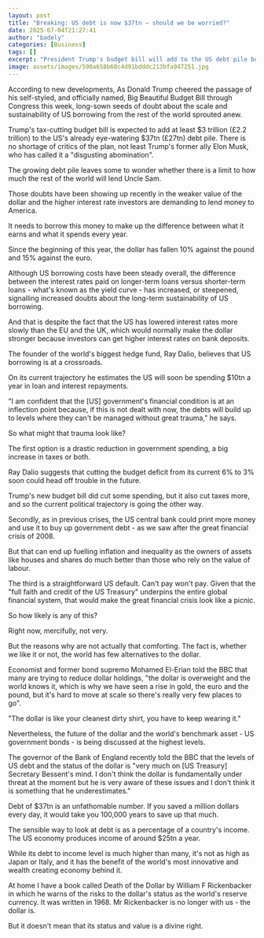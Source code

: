 ```yaml
---
layout: post
title: "Breaking: US debt is now $37tn – should we be worried?"
date: 2025-07-04T21:27:41
author: "badely"
categories: [Business]
tags: []
excerpt: "President Trump's budget bill will add to the US debt pile but is there a limit to how much the rest of the world will lend Uncle Sam?"
image: assets/images/590a658b68c4d91bdddc213bfa947251.jpg
---
```


According to new developments, As Donald Trump cheered the passage of his self-styled, and officially named, Big Beautiful Budget Bill through Congress this week, long-sown seeds of doubt about the scale and sustainability of US borrowing from the rest of the world sprouted anew.

Trump's tax-cutting budget bill is expected to add at least $3 trillion (£2.2 trillion) to the US's already eye-watering $37tn (£27tn) debt pile. There is no shortage of critics of the plan, not least Trump's former ally Elon Musk, who has called it a "disgusting abomination".

The growing debt pile leaves some to wonder whether there is a limit to how much the rest of the world will lend Uncle Sam.

Those doubts have been showing up recently in the weaker value of the dollar and the higher interest rate investors are demanding to lend money to America. 

It needs to borrow this money to make up the difference between what it earns and what it spends every year.

Since the beginning of this year, the dollar has fallen 10% against the pound and 15% against the euro.

Although US borrowing costs have been steady overall, the difference between the interest rates paid on longer-term loans versus shorter-term loans - what's known as the yield curve - has increased, or steepened, signalling increased doubts about the long-term sustainability of US borrowing.

And that is despite the fact that the US has lowered interest rates more slowly than the EU and the UK, which would normally make the dollar stronger because investors can get higher interest rates on bank deposits.

The founder of the world's biggest hedge fund, Ray Dalio, believes that US borrowing is at a crossroads.

On its current trajectory he estimates the US will soon be spending $10tn a year in loan and interest repayments.

"I am confident that the [US] government's financial condition is at an inflection point because, if this is not dealt with now, the debts will build up to levels where they can't be managed without great trauma," he says.

So what might that trauma look like?

The first option is a drastic reduction in government spending, a big increase in taxes or both.

Ray Dalio suggests that cutting the budget deficit from its current 6% to 3% soon could head off trouble in the future.

Trump's new budget bill did cut some spending, but it also cut taxes more, and so the current political trajectory is going the other way.

Secondly, as in previous crises, the US central bank could print more money and use it to buy up government debt - as we saw after the great financial crisis of 2008.

But that can end up fuelling inflation and inequality as the owners of assets like houses and shares do much better than those who rely on the value of labour.

The third is a straightforward US default. Can't pay won't pay. Given that the "full faith and credit of the US Treasury" underpins the entire global financial system, that would make the great financial crisis look like a picnic.

So how likely is any of this?

Right now, mercifully, not very.

But the reasons why are not actually that comforting. The fact is, whether we like it or not, the world has few alternatives to the dollar.

Economist and former bond supremo Mohamed El-Erian told the BBC that many are trying to reduce dollar holdings, "the dollar is overweight and the world knows it, which is why we have seen a rise in gold, the euro and the pound, but it's hard to move at scale so there's really very few places to go".

"The dollar is like your cleanest dirty shirt, you have to keep wearing it."

Nevertheless, the future of the dollar and the world's benchmark asset - US government bonds - is being discussed at the highest levels.

The governor of the Bank of England recently told the BBC that the levels of US debt and the status of the dollar is "very much on [US Treasury] Secretary Bessent's mind. I don't think the dollar is fundamentally under threat at the moment but he is very aware of these issues and I don't think it is something that he underestimates."

Debt of $37tn is an unfathomable number. If you saved a million dollars every day, it would take you 100,000 years to save up that much.

The sensible way to look at debt is as a percentage of a country's income. The US economy produces income of around $25tn a year.

While its debt to income level is much higher than many, it's not as high as Japan or Italy, and it has the benefit of the world's most innovative and wealth creating economy behind it.

At home I have a book called Death of the Dollar by William F Rickenbacker in which he warns of the risks to the dollar's status as the world's reserve currency. It was written in 1968. Mr Rickenbacker is no longer with us - the dollar is.

But it doesn't mean that its status and value is a divine right.

